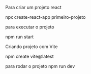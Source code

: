 Para criar um projeto react

npx create-react-app primeiro-projeto

para executar o projeto

npm run start

Criando projeto com Vite

npm create vite@latest

para rodar o projeto
npm run dev
